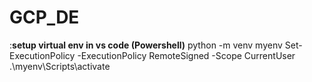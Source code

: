 # GCP_DE

:**setup virtual env in vs code (Powershell)**
python -m venv myenv 
Set-ExecutionPolicy -ExecutionPolicy RemoteSigned -Scope CurrentUser
.\myenv\Scripts\activate


